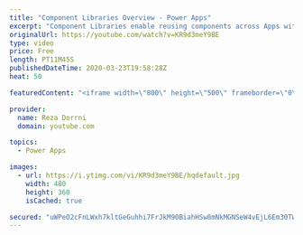```yaml
---
title: "Component Libraries Overview - Power Apps"
excerpt: "Component Libraries enable reusing components across Apps within an environment. The components within a component library act like a master copy of the component.   Read more: https://docs.microsoft.com/en-us/power-platform-release-plan/2020wave1/microsoft-powerapps/canvas-components-are-generally"
originalUrl: https://youtube.com/watch?v=KR9d3meY9BE
type: video
price: Free
length: PT11M45S
publishedDateTime: 2020-03-23T19:58:28Z
heat: 50

featuredContent: "<iframe width=\"800\" height=\"500\" frameborder=\"0\" src=\"https://www.youtube.com/embed/KR9d3meY9BE\" allow=\"accelerometer; autoplay; encrypted-media; gyroscope; picture-in-picture\" allowfullscreen></iframe>"

provider:
  name: Reza Dorrni
  domain: youtube.com

topics:
  - Power Apps

images:
  - url: https://i.ytimg.com/vi/KR9d3meY9BE/hqdefault.jpg
    width: 480
    height: 360
    isCached: true

secured: "uWPeO2cFnLWxh7kltGeGuhhi7FrJkM90BiahHSw8mNkMGNSeW4vEjL6Em30TWHWR6plB9pL9qG6bh9h0j43SRPA3NKwmDsxEleYpqPVMyCVCbg4dlrn+byxOja3y6au9T50+he5XNPDBfHTyiaVCK13S95NYYWAbUaxGrgKBdTQtTldDftHTiiKe8XjAVNNCBZAPQdGfgzSNuuCM80MWhgwSiSNOAcBn2Otn7FdmGh1bh8UlwaEFiLagBRrKH0OsQ0Ed5oA0gHj2cRKm4YtYSoxvAfJVQlWplhHLCm0ITi45MsOsm9GaHjvwxEfrPZq+jqEEGirgT4p90w/sXmh0Fi9Suaneqf0vGDSRV4i3KiUUjuJP0oZTaz+dN3ztGQoO072d8F4Fke4Wh+t4gJhLdrayPEscfJGgfLw/u4MQJyo=;wRecXpm08IJ6w3HYn+sepg=="
---
```


